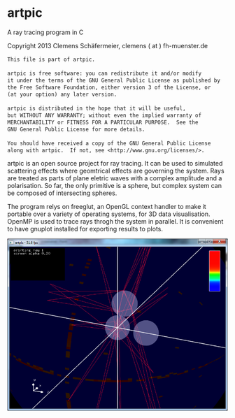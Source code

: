 # artpic
A ray tracing program in C

Copyright 2013 Clemens Schäfermeier, clemens ( at ) fh-muenster.de

    This file is part of artpic.

    artpic is free software: you can redistribute it and/or modify
    it under the terms of the GNU General Public License as published by
    the Free Software Foundation, either version 3 of the License, or
    (at your option) any later version.

    artpic is distributed in the hope that it will be useful,
    but WITHOUT ANY WARRANTY; without even the implied warranty of
    MERCHANTABILITY or FITNESS FOR A PARTICULAR PURPOSE.  See the
    GNU General Public License for more details.

    You should have received a copy of the GNU General Public License
    along with artpic.  If not, see <http://www.gnu.org/licenses/>.

artpic is an open source project for ray tracing.
It can be used to simulated scattering effects where geomtrical effects are governing the system. Rays are treated as parts of plane eletric waves with a complex amplitude and a polarisation.
So far, the only primitive is a sphere, but complex system can be composed of intersecting spheres.

The program relys on  freeglut, an OpenGL context handler to make it portable over a variety of operating systems, for 3D data visualisation.
OpenMP is used to trace rays throgh the system in parallel.
It is convenient to have gnuplot installed for exporting results to plots.

![Example figure](https://github.com/fys-clesch/artpic/blob/master/test.png)
